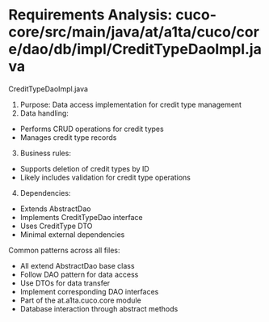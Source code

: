 # Requirements Analysis: cuco-core/src/main/java/at/a1ta/cuco/core/dao/db/impl/CreditTypeDaoImpl.java

CreditTypeDaoImpl.java
1. Purpose: Data access implementation for credit type management
2. Data handling:
- Performs CRUD operations for credit types
- Manages credit type records
3. Business rules:
- Supports deletion of credit types by ID
- Likely includes validation for credit type operations
4. Dependencies:
- Extends AbstractDao
- Implements CreditTypeDao interface
- Uses CreditType DTO
- Minimal external dependencies

Common patterns across all files:
- All extend AbstractDao base class
- Follow DAO pattern for data access
- Use DTOs for data transfer
- Implement corresponding DAO interfaces
- Part of the at.a1ta.cuco.core module
- Database interaction through abstract methods